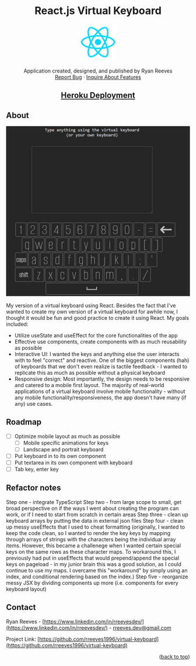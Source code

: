 <a name="readme-top"></a>

<div align="center">
<h1 align="center">React.js Virtual Keyboard</h1>

  <p align="center">
    <img src='./src/assets/react_icon.png' alt='screenshot' width="100">
    <br />
    <br />
    Application created, designed, and published by Ryan Reeves
    <br />
    <a href="https://github.com/rreeves1996/virtual-keyboard/issues">Report Bug</a>
    ·
    <a href="https://github.com/rreeves1996/virtual-keyboard/features">Inquire About Features</a>
    <br />
    <a href='https://rreeves-virtual-keyboard.herokuapp.com/'><h2>Heroku Deployment</h2></a>
  </p>
</div>

## About

<img src='./src/assets/app.PNG' alt='screenshot' width="600">

My version of a virtual keyboard using React. Besides the fact that I've wanted to create my own version of a virtual keyboard for awhile now, I thought it would be fun and good practice to create it using React.
My goals included:

- Utilize useState and useEffect for the core functionalities of the app
- Effective use components, create components with as much reusability as possible
- Interactive UI: I wanted the keys and anything else the user interacts with to feel "correct" and reactive. One of the biggest components (hah) of keyboards that we don't even realize is tactile feedback - I wanted to replicate this as much as possible without a physical keyboard
- Responsive design: Most importantly, the design needs to be responsive and catered to a mobile first layout. The majority of real-world applications of a virtual keyboard involve mobile functionality - without any mobile functionality/responsiveness, the app doesn't have many (if any) use cases.

## Roadmap

- [ ] Optimize mobile layout as much as possible
  - [ ] Mobile specific animations for keys
  - [ ] Landscape and portrait keyboard
- [ ] Put keyboard in to its own component
- [ ] Put textarea in its own component with keyboard
- [ ] Tab key, enter key

## Refactor notes

Step one - integrate TypeScript
Step two - from large scope to small, get broad perspective on if the ways I went about creating the program can work, or if I need to start from scratch in certain areas
Step three - clean up keyboard arrays by putting the data in external json files
Step four - clean up messy useEffects that I used to cheat formatting (originally, I wanted to keep the code clean, so I wanted to render the key keys by mapping through arrays of strings with the characters being the individual array items. However, this became a challenege when I wanted certain special keys on the same rows as these character maps. To workaround this, I previously had put in useEffects that would prepend/append the special keys on pageload - in my junior brain this was a good solution, as I could continue to use my maps. I overcame this "workaround" by simply using an index, and conditional rendering based on the index.)
Step five - reorganize messy JSX by dividing components up more (i.e. components for every keyboard layout)

## Contact

Ryan Reeves - [https://www.linkedin.com/in/rreevesdev/](https://www.linkedin.com/in/rreevesdev/) - rreeves.dev@gmail.com

Project Link: [https://github.com/rreeves1996/virtual-keyboard](https://github.com/rreeves1996/virtual-keyboard)

<p align="right">(<a href="#readme-top">back to top</a>)</p>
